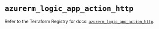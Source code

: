 # `azurerm_logic_app_action_http`

Refer to the Terraform Registry for docs: [`azurerm_logic_app_action_http`](https://registry.terraform.io/providers/hashicorp/azurerm/3.90.0/docs/resources/logic_app_action_http).
